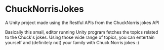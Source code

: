 # ChuckNorrisJokes
A Unity project made using the Restful APIs from the ChuckNorris jokes API

Basically this small, editor running Unity program fetches the topics related to the Chuck's jokes. Using those wide range of topics, you can entertain yourself and (definitely not) your family with Chuck Norris jokes :)
